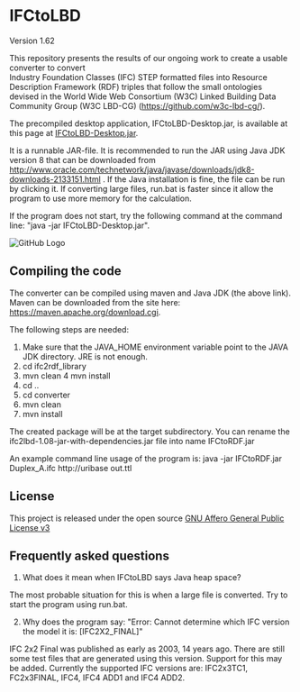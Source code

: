 # IFCtoLBD
Version 1.62

This repository presents the results of our ongoing work to 
create a usable converter to convert  
Industry Foundation Classes (IFC) STEP formatted files into 
Resource Description Framework (RDF) triples that follow the small ontologies devised in  the  World Wide Web Consortium (W3C) Linked Building Data Community Group (W3C LBD-CG)
(https://github.com/w3c-lbd-cg/).


The precompiled desktop application, IFCtoLBD-Desktop.jar, is available at this page at 
 [IFCtoLBD-Desktop.jar](https://github.com/jyrkioraskari/IFCtoLBD/blob/master/IFCtoLBD-Desktop.jar?raw=true).

It is a runnable JAR-file. It is recommended to run the JAR using Java JDK version 8 that can be downloaded from http://www.oracle.com/technetwork/java/javase/downloads/jdk8-downloads-2133151.html .  If the Java installation is fine, the file can be run by clicking it. 
If converting large files, run.bat is faster since it allow the program to use more memory for the calculation.


If the program does not start, try the following command at the command line: "java -jar IFCtoLBD-Desktop.jar".

![GitHub Logo](https://github.com/jyrkioraskari/IFCtoLBD/blob/master/desktop/src/main/resources/screen.PNG)


## Compiling the code
The converter can be compiled using maven and Java JDK (the above link). Maven can be downloaded from the site here: https://maven.apache.org/download.cgi.

The following steps are needed:
1. Make sure that the JAVA_HOME environment variable point to the JAVA JDK directory. JRE is not enough.
2. cd ifc2rdf_library
3. mvn clean
4  mvn install
5. cd ..
6. cd converter
7. mvn clean 
8. mvn install

The created package will be at the target subdirectory.
You can rename the ifc2lbd-1.08-jar-with-dependencies.jar file into name IFCtoRDF.jar

An example command line usage of the program is:
java -jar IFCtoRDF.jar Duplex_A.ifc http://uribase  out.ttl

## License
This project is released under the open source [GNU Affero General Public License v3](http://www.gnu.org/licenses/agpl-3.0.en.html)

## Frequently asked questions

1.  What does it mean when IFCtoLBD says Java heap space?

The most probable situation for this is when a large file is converted. Try to start the program using run.bat. 

2. Why does the program say: "Error: Cannot determine which IFC version the model it is: [IFC2X2_FINAL]"

IFC 2x2 Final was published as early as 2003, 14 years ago. There are still some test files that are generated using this version. Support for this may be added.  Currently the supported IFC versions are:  IFC2x3TC1, FC2x3FINAL, IFC4, IFC4 ADD1 and  IFC4 ADD2.  